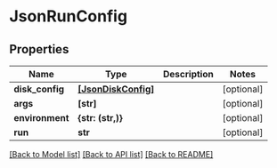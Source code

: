 # JsonRunConfig


## Properties
Name | Type | Description | Notes
------------ | ------------- | ------------- | -------------
**disk_config** | [**[JsonDiskConfig]**](JsonDiskConfig.md) |  | [optional] 
**args** | **[str]** |  | [optional] 
**environment** | **{str: (str,)}** |  | [optional] 
**run** | **str** |  | [optional] 

[[Back to Model list]](../README.md#documentation-for-models) [[Back to API list]](../README.md#documentation-for-api-endpoints) [[Back to README]](../README.md)


